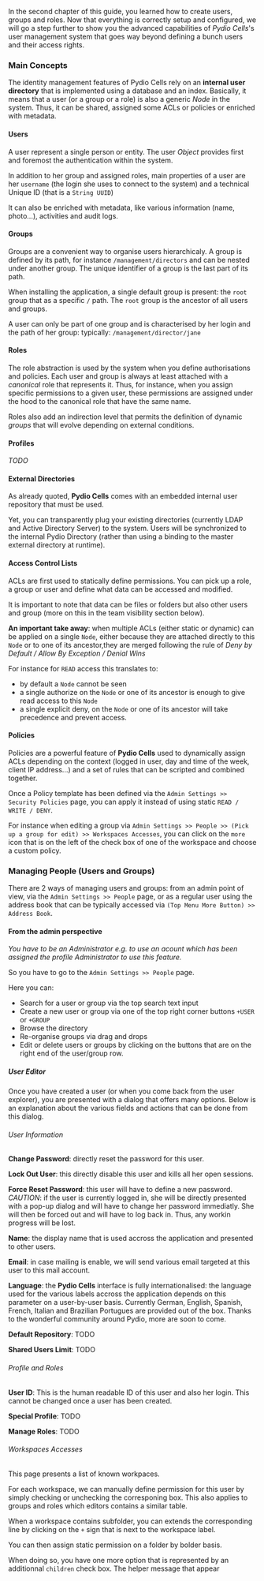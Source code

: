 
In the second chapter of this guide, you learned how to create users, groups and roles.
Now that everything is correctly setup and configured, we will go a step further to show you the advanced capabilities of *Pydio Cells*'s user management system that goes way beyond defining a bunch users and their access rights. 

### Main Concepts
 
The identity management features of Pydio Cells rely on an **internal user directory** that is implemented using a database and an index.
Basically, it means that a user (or a group or a role) is also a generic *Node* in the system. 
Thus, it can be shared, assigned some ACLs or policies or enriched with metadata.

#### Users

A user represent a single person or entity. The user _Object_ provides first and foremost the authentication within the system. 

In addition to her group and assigned roles, main properties of a user are her `username` (the login she uses to connect to the system) and a technical Unique ID (that is a `String UUID`) 

It can also be enriched with metadata, like various information (name, photo...), activities and audit logs.

#### Groups

Groups are a convenient way to organise users hierarchicaly.
A group is defined by its path, for instance `/management/directors` and can be nested under another group. The unique identifier of a group is the last part of its path.

When installing the application, a single default group is present: the `root` group that as a specific `/` path. The `root` group is the ancestor of all users and groups.

A user can only be part of one group and is characterised by her login and the path of her group: typically:  `/management/director/jane`

#### Roles

The role abstraction is used by the system when you define authorisations and policies. Each user and group is always at least attached with a _canonical_ role that represents it.
Thus, for instance, when you assign specific permissions to a given user, these permissions are assigned under the hood to the canonical role that have the same name.

Roles also add an indirection level that permits the definition of dynamic _groups_ that will evolve depending on external conditions.

#### Profiles

*TODO*

#### External Directories

As already quoted, **Pydio Cells** comes with an embedded internal user repository that must be used.

Yet, you can transparently plug your existing directories (currently LDAP and Active Directory Server) to the system. Users will be synchronized to the internal Pydio Directory (rather than using a binding to the master external directory at runtime). 

#### Access Control Lists

ACLs are first used to statically define permissions. You can pick up a role, a group or user and define what data can be accessed and modified.

It is important to note that data can be files or folders but also other users and group (more on this in the team visibility section below).

**An important take away**: when multiple ACLs (either static or dynamic) can be applied on a single `Node`, either because they are attached directly to this `Node` or to one of its ancestor,they are merged following the rule of _Deny by Default / Allow By Exception / Denial Wins_

For instance for `READ` access this translates to:

- by default a `Node` cannot be seen
- a single authorize on the `Node` or one of its ancestor is enough to give read access to this `Node`
- a single explicit deny, on the `Node` or one of its ancestor will take precedence and prevent access.
 
#### Policies

Policies are a powerful feature of **Pydio Cells** used to dynamically assign ACLs depending on the context (logged in user, day and time of the week, client IP address...) and a set of rules that can be scripted and combined together.

Once a Policy template has been defined via the `Admin Settings >> Security Policies` page, you can apply it instead of using static `READ / WRITE / DENY`.

For instance when editing a group via `Admin Settings >> People >> (Pick up a group for edit) >> Workspaces Accesses`, you can click on the `more` icon that is on the left of the check box of one of the workspace and choose a custom policy.


### Managing People (Users and Groups)

There are 2 ways of managing users and groups: from an admin point of view, via the `Admin Settings >> People` page, or as a regular user using the address book that can be typically accessed via `(Top Menu More Button) >> Address Book`.

#### From the admin perspective

_You have to be an *Administrator* e.g. to use an acount which has been assigned the profile *Administrator* to use this feature._

So you have to go to the `Admin Settings >> People` page.

Here you can:

- Search for a user or group via the top search text input
- Create a new user or group via one of the top right corner buttons `+USER` or `+GROUP`
- Browse the directory
- Re-organise groups via drag and drops
- Edit or delete users or groups by clicking on the buttons that are on the right end of the user/group row.  

##### User Editor

Once you have created a user (or when you come back from the user explorer), you are presented with a dialog that offers many options. Below is an explanation about the various fields and actions that can be done from this dialog.

###### User Information

**Change Password**: directly reset the password for this user.

**Lock Out User**: this directly disable this user and kills all her open sessions.

**Force Reset Password**: this user will have to define a new password. *CAUTION*: if the user is currently logged in, she will be directly presented with a pop-up dialog and will have to change her password immediatly. She will then be forced out and will have to log back in. Thus, any workin progress will be lost.

**Name**: the display name that is used accross the application and presented to other users.

**Email**: in case mailing is enable, we will send various email targeted at this user to this mail account.

**Language**: the **Pydio Cells** interface is fully internationalised: the language used for the various labels accross the application depends on this parameter on a user-by-user basis. Currently German, English, Spanish, French, Italian and Brazilian Portugues are provided out of the box. Thanks to the wonderful community around Pydio, more are soon to come.

**Default Repository**: TODO

**Shared Users Limit**: TODO 

###### Profile and Roles

**User ID**: This is the human readable ID of this user and also her login. This cannot be changed once a user has been created.

**Special Profile**: TODO

**Manage Roles**: TODO

###### Workspaces Accesses

This page presents a list of known workpaces.

For each workspace, we can manually define permission for this user by simply checking or unchecking the corresponing box. This also applies to groups and roles which editors contains a similar table.

When a workspace contains subfolder, you can extends the corresponding line by clicking on the `+` sign that is next to the workspace label.

You can then assign static permission on a folder by bolder basis.

When doing so, you have one more option that is represented by an additionnal `children` check box. The helper message that appear  



